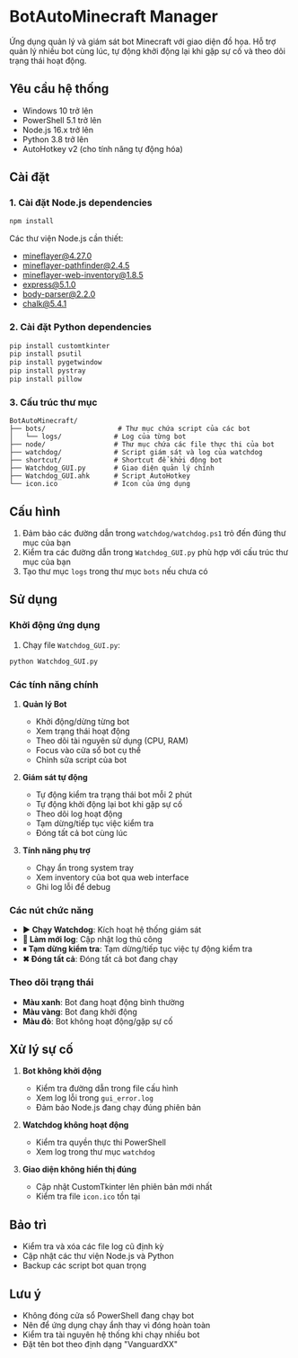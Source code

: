 # BotAutoMinecraft Manager

Ứng dụng quản lý và giám sát bot Minecraft với giao diện đồ họa. Hỗ trợ quản lý nhiều bot cùng lúc, tự động khởi động lại khi gặp sự cố và theo dõi trạng thái hoạt động.

## Yêu cầu hệ thống

- Windows 10 trở lên
- PowerShell 5.1 trở lên
- Node.js 16.x trở lên
- Python 3.8 trở lên
- AutoHotkey v2 (cho tính năng tự động hóa)

## Cài đặt

### 1. Cài đặt Node.js dependencies

```bash
npm install
```

Các thư viện Node.js cần thiết:
- mineflayer@4.27.0
- mineflayer-pathfinder@2.4.5
- mineflayer-web-inventory@1.8.5
- express@5.1.0
- body-parser@2.2.0
- chalk@5.4.1

### 2. Cài đặt Python dependencies

```bash
pip install customtkinter
pip install psutil
pip install pygetwindow
pip install pystray
pip install pillow
```

### 3. Cấu trúc thư mục

```
BotAutoMinecraft/
├── bots/                  # Thư mục chứa script của các bot
│   └── logs/             # Log của từng bot
├── node/                 # Thư mục chứa các file thực thi của bot
├── watchdog/             # Script giám sát và log của watchdog
├── shortcut/             # Shortcut để khởi động bot
├── Watchdog_GUI.py       # Giao diện quản lý chính
├── Watchdog_GUI.ahk      # Script AutoHotkey
└── icon.ico              # Icon của ứng dụng
```

## Cấu hình

1. Đảm bảo các đường dẫn trong `watchdog/watchdog.ps1` trỏ đến đúng thư mục của bạn
2. Kiểm tra các đường dẫn trong `Watchdog_GUI.py` phù hợp với cấu trúc thư mục của bạn
3. Tạo thư mục `logs` trong thư mục `bots` nếu chưa có

## Sử dụng

### Khởi động ứng dụng

1. Chạy file `Watchdog_GUI.py`:
```bash
python Watchdog_GUI.py
```

### Các tính năng chính

1. **Quản lý Bot**
   - Khởi động/dừng từng bot
   - Xem trạng thái hoạt động
   - Theo dõi tài nguyên sử dụng (CPU, RAM)
   - Focus vào cửa sổ bot cụ thể
   - Chỉnh sửa script của bot

2. **Giám sát tự động**
   - Tự động kiểm tra trạng thái bot mỗi 2 phút
   - Tự động khởi động lại bot khi gặp sự cố
   - Theo dõi log hoạt động
   - Tạm dừng/tiếp tục việc kiểm tra
   - Đóng tất cả bot cùng lúc

3. **Tính năng phụ trợ**
   - Chạy ẩn trong system tray
   - Xem inventory của bot qua web interface
   - Ghi log lỗi để debug

### Các nút chức năng

- **▶ Chạy Watchdog**: Kích hoạt hệ thống giám sát
- **🔄 Làm mới log**: Cập nhật log thủ công
- **⏸ Tạm dừng kiểm tra**: Tạm dừng/tiếp tục việc tự động kiểm tra
- **✖ Đóng tất cả**: Đóng tất cả bot đang chạy

### Theo dõi trạng thái

- **Màu xanh**: Bot đang hoạt động bình thường
- **Màu vàng**: Bot đang khởi động
- **Màu đỏ**: Bot không hoạt động/gặp sự cố

## Xử lý sự cố

1. **Bot không khởi động**
   - Kiểm tra đường dẫn trong file cấu hình
   - Xem log lỗi trong `gui_error.log`
   - Đảm bảo Node.js đang chạy đúng phiên bản

2. **Watchdog không hoạt động**
   - Kiểm tra quyền thực thi PowerShell
   - Xem log trong thư mục `watchdog`

3. **Giao diện không hiển thị đúng**
   - Cập nhật CustomTkinter lên phiên bản mới nhất
   - Kiểm tra file `icon.ico` tồn tại

## Bảo trì

- Kiểm tra và xóa các file log cũ định kỳ
- Cập nhật các thư viện Node.js và Python
- Backup các script bot quan trọng

## Lưu ý

- Không đóng cửa sổ PowerShell đang chạy bot
- Nên để ứng dụng chạy ẩnh thay vì đóng hoàn toàn
- Kiểm tra tài nguyên hệ thống khi chạy nhiều bot
- Đặt tên bot theo định dạng "VanguardXX" 